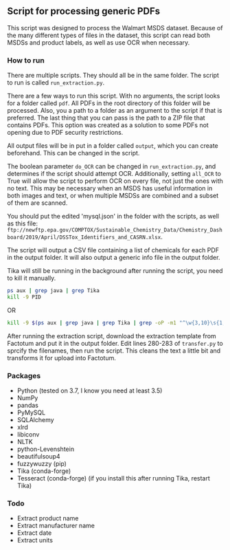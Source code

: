 ## Script for processing generic PDFs

This script was designed to process the Walmart MSDS dataset. Because of the many different types of files in the dataset, this script can read both MSDSs and product labels, as well as use OCR when necessary.

### How to run
There are multiple scripts. They should all be in the same folder. The script to run is called `run_extraction.py`.

There are a few ways to run this script. With no arguments, the script looks for a folder called `pdf`. All PDFs in the root directory of this folder will be processed. Also, you a path to a folder as an argument to the script if that is preferred. The last thing that you can pass is the path to a ZIP file that contains PDFs. This option was created as a solution to some PDFs not opening due to PDF security restrictions.

All output files will be in put in a folder called `output`, which you can create beforehand. This can be changed in the script.

The boolean parameter `do_OCR` can be changed in `run_extraction.py`, and determines if the script should attempt OCR. Additionally, setting `all_OCR` to True will allow the script to perform OCR on every file, not just the ones with no text. This may be necessary when an MSDS has useful information in both images and text, or when multiple MSDSs are combined and a subset of them are scanned.

You should put the edited 'mysql.json' in the folder with the scripts, as well as this file: `ftp://newftp.epa.gov/COMPTOX/Sustainable_Chemistry_Data/Chemistry_Dashboard/2019/April/DSSTox_Identifiers_and_CASRN.xlsx`.

The script will output a CSV file containing a list of chemicals for each PDF in the output folder. It will also output a generic info file in the output folder.

Tika will still be running in the background after running the script, you need to kill it manually.
```bash
ps aux | grep java | grep Tika
kill -9 PID
```
OR
```bash
kill -9 $(ps aux | grep java | grep Tika | grep -oP -m1 "^\w{3,10}\s{1,}\K\w{4,5}")
```
After running the extraction script, download the extraction template from Factotum and put it in the output folder. Edit lines 280-283 of `transfer.py` to sprcify the filenames, then run the script. This cleans the text a little bit and transforms it for upload into Factotum.

### Packages
* Python (tested on 3.7, I know you need at least 3.5)
* NumPy
* pandas
* PyMySQL
* SQLAlchemy
* xlrd
* libiconv
* NLTK
* python-Levenshtein
* beautifulsoup4
* fuzzywuzzy (pip)
* Tika (conda-forge)
* Tesseract (conda-forge) (if you install this after running Tika, restart Tika)

### Todo
* Extract product name
* Extract manufacturer name
* Extract date
* Extract units
